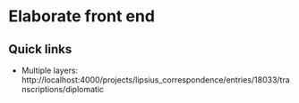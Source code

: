# Elaborate front end

## Quick links

* Multiple layers: http://localhost:4000/projects/lipsius_correspondence/entries/18033/transcriptions/diplomatic